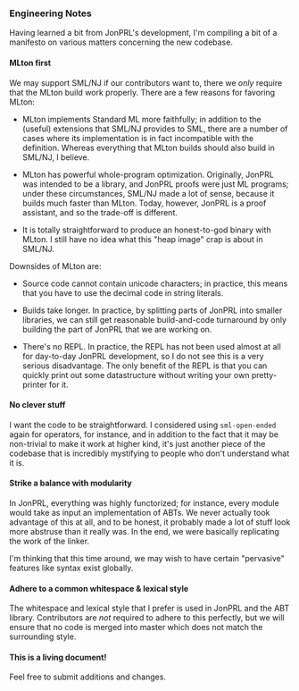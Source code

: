 ### Engineering Notes

Having learned a bit from JonPRL's development, I'm compiling a bit of a
manifesto on various matters concerning the new codebase.

#### MLton first

We may support SML/NJ if our contributors want to, there we *only* require that
the MLton build work properly. There are a few reasons for favoring MLton:

- MLton implements Standard ML more faithfully; in addition to the (useful)
  extensions that SML/NJ provides to SML, there are a number of cases where its
  implementation is in fact incompatible with the definition. Whereas everything
  that MLton builds should also build in SML/NJ, I believe.

- MLton has powerful whole-program optimization. Originally, JonPRL was
  intended to be a library, and JonPRL proofs were just ML programs; under
  these circumstances, SML/NJ made a lot of sense, because it builds much faster
  than MLton. Today, however, JonPRL is a proof assistant, and so the trade-off
  is different.

- It is totally straightforward to produce an honest-to-god binary with MLton.
  I still have no idea what this "heap image" crap is about in SML/NJ.

Downsides of MLton are:

- Source code cannot contain unicode characters; in practice, this means that
  you have to use the decimal code in string literals.

- Builds take longer. In practice, by splitting parts of JonPRL into smaller
  libraries, we can still get reasonable build-and-code turnaround by only
  building the part of JonPRL that we are working on.

- There's no REPL. In practice, the REPL has not been used almost at all for
  day-to-day JonPRL development, so I do not see this is a very serious
  disadvantage. The only benefit of the REPL is that you can quickly print out some
  datastructure without writing your own pretty-printer for it.

#### No clever stuff

I want the code to be straightforward. I considered using `sml-open-ended`
again for operators, for instance, and in addition to the fact that it may be
non-trivial to make it work at higher kind, it's just another piece of the
codebase that is incredibly mystifying to people who don't understand what it
is.

#### Strike a balance with modularity

In JonPRL, everything was highly functorized; for instance, every module would
take as input an implementation of ABTs. We never actually took advantage of
this at all, and to be honest, it probably made a lot of stuff look more
abstruse than it really was. In the end, we were basically replicating the work
of the linker.

I'm thinking that this time around, we may wish to have certain "pervasive"
features like syntax exist globally.

#### Adhere to a common whitespace & lexical style

The whitespace and lexical style that I prefer is used in JonPRL and the ABT
library. Contributors are *not* required to adhere to this perfectly, but we
will ensure that no code is merged into master which does not match the
surrounding style.



#### This is a living document!

Feel free to submit additions and changes.
